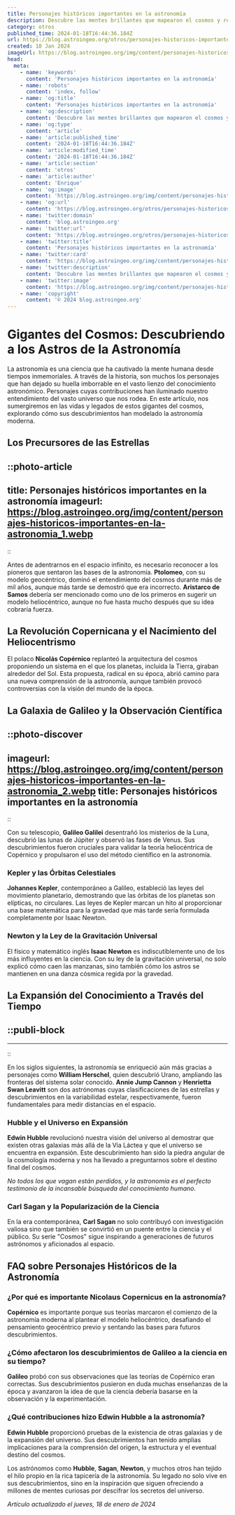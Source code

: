 ```yaml
---
title: Personajes históricos importantes en la astronomía
description: Descubre las mentes brillantes que mapearon el cosmos y revolucionaron nuestro entendimiento astronómico. Homenaje a los astrónomos legendarios.
category: otros
published_time: 2024-01-18T16:44:36.184Z
url: https://blog.astroingeo.org/otros/personajes-historicos-importantes-en-la-astronomia
created: 18 Jan 2024
imageUrl: https://blog.astroingeo.org/img/content/personajes-historicos-importantes-en-la-astronomia_1.webp
head:
  meta:
    - name: 'keywords'
      content: 'Personajes históricos importantes en la astronomía'
    - name: 'robots'
      content: 'index, follow'
    - name: 'og:title'
      content: 'Personajes históricos importantes en la astronomía'
    - name: 'og:description'
      content: 'Descubre las mentes brillantes que mapearon el cosmos y revolucionaron nuestro entendimiento astronómico. Homenaje a los astrónomos legendarios.'
    - name: 'og:type'
      content: 'article'
    - name: 'article:published_time'
      content: '2024-01-18T16:44:36.184Z'
    - name: 'article:modified_time'
      content: '2024-01-18T16:44:36.184Z'
    - name: 'article:section'
      content: 'otros'
    - name: 'article:author'
      content: 'Enrique'
    - name: 'og:image'
      content: 'https://blog.astroingeo.org/img/content/personajes-historicos-importantes-en-la-astronomia_1.webp'
    - name: 'og:url'
      content: 'https://blog.astroingeo.org/otros/personajes-historicos-importantes-en-la-astronomia'
    - name: 'twitter:domain'
      content: 'blog.astroingeo.org'
    - name: 'twitter:url'
      content: 'https://blog.astroingeo.org/otros/personajes-historicos-importantes-en-la-astronomia'
    - name: 'twitter:title'
      content: 'Personajes históricos importantes en la astronomía'
    - name: 'twitter:card'
      content: 'https://blog.astroingeo.org/img/content/personajes-historicos-importantes-en-la-astronomia_1.webp'
    - name: 'twitter:description'
      content: 'Descubre las mentes brillantes que mapearon el cosmos y revolucionaron nuestro entendimiento astronómico. Homenaje a los astrónomos legendarios.'
    - name: 'twitter:image'
      content: 'https://blog.astroingeo.org/img/content/personajes-historicos-importantes-en-la-astronomia_1.webp'
    - name: 'copyright'
      content: '© 2024 blog.astroingeo.org'
---
```

# Gigantes del Cosmos: Descubriendo a los Astros de la Astronomía

La astronomía es una ciencia que ha cautivado la mente humana desde tiempos inmemoriales. A través de la historia, son muchos los personajes que han dejado su huella imborrable en el vasto lienzo del conocimiento astronómico. Personajes cuyas contribuciones han iluminado nuestro entendimiento del vasto universo que nos rodea. En este artículo, nos sumergiremos en las vidas y legados de estos gigantes del cosmos, explorando cómo sus descubrimientos han modelado la astronomía moderna.

## Los Precursores de las Estrellas


::photo-article
---
title: Personajes históricos importantes en la astronomía
imageurl: https://blog.astroingeo.org/img/content/personajes-historicos-importantes-en-la-astronomia_1.webp
---
::



Antes de adentrarnos en el espacio infinito, es necesario reconocer a los pioneros que sentaron las bases de la astronomía. **Ptolomeo**, con su modelo geocéntrico, dominó el entendimiento del cosmos durante más de mil años, aunque más tarde se demostró que era incorrecto. **Aristarco de Samos** debería ser mencionado como uno de los primeros en sugerir un modelo heliocéntrico, aunque no fue hasta mucho después que su idea cobraría fuerza.

## La Revolución Copernicana y el Nacimiento del Heliocentrismo

El polaco **Nicolás Copérnico** replanteó la arquitectura del cosmos proponiendo un sistema en el que los planetas, incluida la Tierra, giraban alrededor del Sol. Esta propuesta, radical en su época, abrió camino para una nueva comprensión de la astronomía, aunque también provocó controversias con la visión del mundo de la época.

## La Galaxia de Galileo y la Observación Científica


::photo-discover
---
imageurl: https://blog.astroingeo.org/img/content/personajes-historicos-importantes-en-la-astronomia_2.webp
title: Personajes históricos importantes en la astronomía
---
::



Con su telescopio, **Galileo Galilei** desentrañó los misterios de la Luna, descubrió las lunas de Júpiter y observó las fases de Venus. Sus descubrimientos fueron cruciales para validar la teoría heliocéntrica de Copérnico y propulsaron el uso del método científico en la astronomía.

### Kepler y las Órbitas Celestiales

**Johannes Kepler**, contemporáneo a Galileo, estableció las leyes del movimiento planetario, demostrando que las órbitas de los planetas son elípticas, no circulares. Las leyes de Kepler marcan un hito al proporcionar una base matemática para la gravedad que más tarde sería formulada completamente por Isaac Newton.

### Newton y la Ley de la Gravitación Universal

El físico y matemático inglés **Isaac Newton** es indiscutiblemente uno de los más influyentes en la ciencia. Con su ley de la gravitación universal, no solo explicó cómo caen las manzanas, sino también cómo los astros se mantienen en una danza cósmica regida por la gravedad.

## La Expansión del Conocimiento a Través del Tiempo


  ::publi-block
  ---
  ---
  ::
  
  

En los siglos siguientes, la astronomía se enriqueció aún más gracias a personajes como **William Herschel**, quien descubrió Urano, ampliando las fronteras del sistema solar conocido. **Annie Jump Cannon** y **Henrietta Swan Leavitt** son dos astrónomas cuyas clasificaciones de las estrellas y descubrimientos en la variabilidad estelar, respectivamente, fueron fundamentales para medir distancias en el espacio.

### Hubble y el Universo en Expansión

**Edwin Hubble** revolucionó nuestra visión del universo al demostrar que existen otras galaxias más allá de la Vía Láctea y que el universo se encuentra en expansión. Este descubrimiento han sido la piedra angular de la cosmología moderna y nos ha llevado a preguntarnos sobre el destino final del cosmos.

_No todos los que vagan están perdidos, y la astronomía es el perfecto testimonio de la incansable búsqueda del conocimiento humano._

### Carl Sagan y la Popularización de la Ciencia

En la era contemporánea, **Carl Sagan** no solo contribuyó con investigación valiosa sino que también se convirtió en un puente entre la ciencia y el público. Su serie "Cosmos" sigue inspirando a generaciones de futuros astrónomos y aficionados al espacio.

## FAQ sobre Personajes Históricos de la Astronomía

### ¿Por qué es importante Nicolaus Copernicus en la astronomía?
**Copérnico** es importante porque sus teorías marcaron el comienzo de la astronomía moderna al plantear el modelo heliocéntrico, desafiando el pensamiento geocéntrico previo y sentando las bases para futuros descubrimientos.

### ¿Cómo afectaron los descubrimientos de Galileo a la ciencia en su tiempo?
**Galileo** probó con sus observaciones que las teorías de Copérnico eran correctas. Sus descubrimientos pusieron en duda muchas enseñanzas de la época y avanzaron la idea de que la ciencia debería basarse en la observación y la experimentación.

### ¿Qué contribuciones hizo Edwin Hubble a la astronomía?
**Edwin Hubble** proporcionó pruebas de la existencia de otras galaxias y de la expansión del universo. Sus descubrimientos han tenido amplias implicaciones para la comprensión del origen, la estructura y el eventual destino del cosmos.

Los astrónomos como **Hubble**, **Sagan**, **Newton**, y muchos otros han tejido el hilo propio en la rica tapicería de la astronomía. Su legado no solo vive en sus descubrimientos, sino en la inspiración que siguen ofreciendo a millones de mentes curiosas por descifrar los secretos del universo. 

_Artículo actualizado el jueves, 18 de enero de 2024_